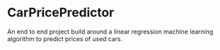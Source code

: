 # CarPricePredictor
An end to end project build around a linear regression machine learning algorithm to predict prices of used cars.
